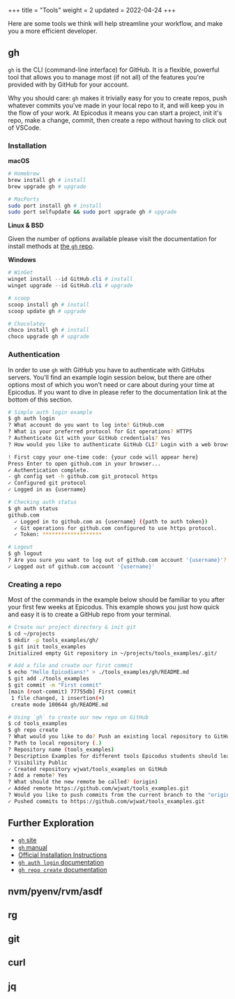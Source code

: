 +++
title = "Tools"
weight = 2
updated = 2022-04-24
+++

Here are some tools we think will help streamline your workflow, and make you a
more efficient developer.

## gh

`gh` is the CLI (command-line interface) for GitHub. It is a flexible, powerful
tool that allows you to manage most (if not all) of the features you're provided
with by GitHub for your account.

Why you should care: `gh` makes it trivially easy for you to create repos, push
whatever commits you've made in your local repo to it, and will keep you in the
flow of your work. At Epicodus it means you can start a project, init it's repo,
make a change, commit, then create a repo without having to click out of VSCode.

### Installation

**macOS**
```sh
# Homebrew
brew install gh # install
brew upgrade gh # upgrade

# MacPorts
sudo port install gh # install
sudo port selfupdate && sudo port upgrade gh # upgrade
```

**Linux & BSD**

Given the number of options available please visit the documentation for install
methods at [the `gh` repo](https://github.com/cli/cli/blob/trunk/docs/install_linux.md).

**Windows**
```ps1
# WinGet
winget install --id GitHub.cli # install
winget upgrade --id GitHub.cli # upgrade

# scoop
scoop install gh # install
scoop update gh # upgrade

# Chocolatey
choco install gh # install
choco upgrade gh # upgrade
```


### Authentication

In order to use `gh` with GitHub you have to authenticate with GitHubs servers.
You'll find an example login session below, but there are other options most of
which you won't need or care about during your time at Epicodus. If you want to
dive in please refer to the documentation link at the bottom of this section.

```sh
# Simple auth login example
$ gh auth login
? What account do you want to log into? GitHub.com
? What is your preferred protocol for Git operations? HTTPS
? Authenticate Git with your GitHub credentials? Yes
? How would you like to authenticate GitHub CLI? Login with a web browser

! First copy your one-time code: {your code will appear here}
Press Enter to open github.com in your browser...
✓ Authentication complete.
- gh config set -h github.com git_protocol https
✓ Configured git protocol
✓ Logged in as {username}

# Checking auth status
$ gh auth status
github.com
  ✓ Logged in to github.com as {username} ({path to auth token})
  ✓ Git operations for github.com configured to use https protocol.
  ✓ Token: *******************

# Logout
$ gh logout
? Are you sure you want to log out of github.com account '{username}'? Yes
✓ Logged out of github.com account '{username}'
```


### Creating a repo

Most of the commands in the example below should be familiar to you after your
first few weeks at Epicodus. This example shows you just how quick and easy it
is to create a GitHub repo from your terminal.

```sh
# Create our project directory & init git
$ cd ~/projects
$ mkdir -p tools_examples/gh/
$ git init tools_examples
Initialized empty Git repository in ~/projects/tools_examples/.git/

# Add a file and create our first commit
$ echo "Hello Epicodians!" > ./tools_examples/gh/README.md
$ git add ./tools_examples
$ git commit -m "First commit"
[main (root-commit) 77755db] First commit
 1 file changed, 1 insertion(+)
 create mode 100644 gh/README.md

# Using `gh` to create our new repo on GitHub
$ cd tools_examples
$ gh repo create
? What would you like to do? Push an existing local repository to GitHub
? Path to local repository (.)
? Repository name (tools_examples)
? Description Examples for different tools Epicodus students should learn to use.
? Visibility Public
✓ Created repository wjwat/tools_examples on GitHub
? Add a remote? Yes
? What should the new remote be called? (origin)
✓ Added remote https://github.com/wjwat/tools_examples.git
? Would you like to push commits from the current branch to the "origin"? Yes
✓ Pushed commits to https://github.com/wjwat/tools_examples.git
```

## Further Exploration

* [`gh` site](https://cli.github.com/)
* [`gh` manual](https://cli.github.com/manual/)
* [Official Installation Instructions](https://github.com/cli/cli#installation)
* [`gh auth login` documentation](https://cli.github.com/manual/gh_auth_login)
* [`gh repo create` documentation](https://cli.github.com/manual/gh_repo_create)


## nvm/pyenv/rvm/asdf

## rg

## git

## curl

## jq

